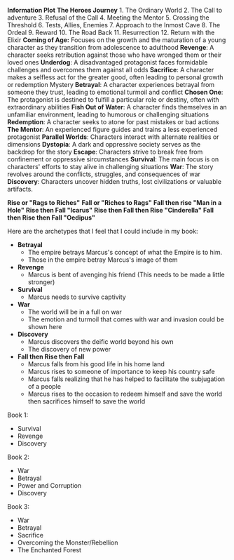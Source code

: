**Information Plot**
**The Heroes Journey**
	1. The Ordinary World
	2. The Call to adventure
	3. Refusal of the Call
	4. Meeting the Mentor
	5. Crossing the Threshold
	6. Tests, Allies, Enemies
	7. Approach to the Inmost Cave
	8. The Ordeal
	9. Reward
	10. The Road Back
	11. Resurrection
	12. Return with the Elixir
**Coming of Age:** Focuses on the growth and the maturation of a young character as they transition from adolescence to adulthood
**Revenge**: A character seeks retribution against those who have wronged them or their loved ones
**Underdog**: A disadvantaged protagonist faces formidable challenges and overcomes them against all odds
**Sacrifice**: A character makes a selfless act for the greater good, often leading to personal growth or redemption
Mystery
**Betrayal**: A character experiences betrayal from someone they trust, leading to emotional turmoil and conflict
**Chosen One**: The protagonist is destined to fulfill a particular role or destiny, often with extraordinary abilities
**Fish Out of Water**: A character finds themselves in an unfamiliar environment, leading to humorous or challenging situations
**Redemption**: A character seeks to atone for past mistakes or bad actions
**The Mentor**: An experienced figure guides and trains a less experienced protagonist
**Parallel Worlds**: Characters interact with alternate realities or dimensions
**Dystopia**: A dark and oppressive society serves as the backdrop for the story
**Escape**: Characters strive to break free from confinement or oppressive sircumstances
**Survival**: The main focus is on characters' efforts to stay alive in challenging situations
**War**: The story revolves around the conflicts, struggles, and consequences of war
**Discovery**: Characters uncover hidden truths, lost civilizations or valuable artifacts.




**Rise or "Rags to Riches"**
**Fall or "Riches to Rags"**
**Fall then rise "Man in a Hole"**
**Rise then Fall "Icarus"**
**Rise then Fall then Rise "Cinderella"**
**Fall then Rise then Fall "Oedipus"**

Here are the archetypes that I feel that I could include in my book:
- **Betrayal** 
	- The empire betrays Marcus's concept of what the Empire is to him.
	- Those in the empire betray Marcus's image of them
- **Revenge**
	- Marcus is bent of avenging his friend (This needs to be made a little stronger)
- **Survival**
	- Marcus needs to survive captivity
- **War**
	- The world will be in a full on war
	- The emotion and turmoil that comes with war and invasion could be shown here
- **Discovery**
	- Marcus discovers the deific world beyond his own
	- The discovery of new power
- **Fall then Rise then Fall**
	- Marcus falls from his good life in his home land
	- Marcus rises to someone of importance to keep his country safe
	- Marcus falls realizing that he has helped to facilitate the subjugation of a people
	- Marcus rises to the occasion to redeem himself and save the world then sacrifices himself to save the world 

Book 1:
- Survival
- Revenge
- Discovery

Book 2:
- War
- Betrayal
- Power and Corruption
- Discovery

Book 3:
- War
- Betrayal
- Sacrifice
- Overcoming the Monster/Rebellion
- The Enchanted Forest